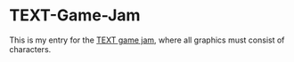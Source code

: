 # TEXT-Game-Jam
This is my entry for the <a href="http://www.itch.io/jam/text-rpg-jam">TEXT game jam</a>, where all graphics must consist of characters.
